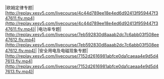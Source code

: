 |欧姆定律专题|[http://replay.xesv5.com/livecourse/4c44d789ee18e4ed6d92413f959447f347611.flv.mp4](http://replay.xesv5.com/livecourse/4c44d789ee18e4ed6d92413f959447f347611.flv.mp4)|
|电功率专题|[http://replay.xesv5.com/livecourse/7eb592830d8aaab2dc7c6abb03f508ee47612.flv.mp4](http://replay.xesv5.com/livecourse/7eb592830d8aaab2dc7c6abb03f508ee47612.flv.mp4)|
|安全用电及电磁现象专题|[http://replay.xesv5.com/livecourse/7152d2616981abfce0da1caeaa4e9d5d47613.flv.mp4](http://replay.xesv5.com/livecourse/7152d2616981abfce0da1caeaa4e9d5d47613.flv.mp4)|
